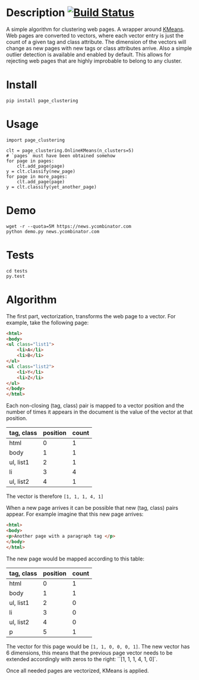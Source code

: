 # Description [![Build Status](https://travis-ci.org/scrapinghub/page_clustering.svg?branch=master)](https://travis-ci.org/scrapinghub/page_clustering)
A simple algorithm for clustering web pages.
A wrapper around [KMeans](http://scikit-learn.org/stable/modules/generated/sklearn.cluster.MiniBatchKMeans.html#sklearn.cluster.MiniBatchKMeans).
Web pages are converted to vectors, where each vector entry is just the count of a given tag and class attribute.
The dimension of the vectors will change as new pages with new tags or class attributes arrive.
Also a simple outlier detection is available and enabled by default. This allows for rejecting web pages
that are highly improbable to belong to any cluster.

# Install
    pip install page_clustering

# Usage
    import page_clustering

    clt = page_clustering.OnlineKMeans(n_clusters=5)
    # `pages` must have been obtained somehow
	for page in pages:
	    clt.add_page(page)
	y = clt.classify(new_page)
	for page in more_pages:
	    clt.add_page(page)
	y = clt.classify(yet_another_page)

# Demo
    wget -r --quota=5M https://news.ycombinator.com
    python demo.py news.ycombinator.com

# Tests
    cd tests
    py.test

# Algorithm

The first part, vectorization, transforms the web page to a vector. For example,
take the following page:

```html
<html>
<body>
<ul class="list1">
    <li>A</li>
	<li>B</li>
</ul>
<ul class="list2">
    <li>Y</li>
	<li>Z</li>
</ul>
</body>
</html>
```

Each non-closing (tag, class) pair is mapped to a vector position and the number
of times it appears in the document is the value of the vector at that position.

| tag, class | position | count |
|------------|----------|-------|
| html       | 0        | 1     |
| body       | 1        | 1     |
| ul, list1  | 2        | 1     |
| li         | 3        | 4     |
| ul, list2  | 4        | 1     |

The vector is therefore `[1, 1, 1, 4, 1]`

When a new page arrives it can be possible that new (tag, class) pairs appear.
For example imagine that this new page arrives:

```html
<html>
<body>
<p>Another page with a paragraph tag </p>
</body>
</html>
```

The new page would be mapped according to this table:

| tag, class | position | count |
|------------|----------|-------|
| html       | 0        | 1     |
| body       | 1        | 1     |
| ul, list1  | 2        | 0     |
| li         | 3        | 0     |
| ul, list2  | 4        | 0     |
| p          | 5        | 1     |

The vector for this page would be `[1, 1, 0, 0, 0, 1]`.
The new vector has 6 dimensions, this means that the previous page vector needs
to be extended accordingly with zeros to the right: ``[1, 1, 1, 4, 1, 0]`.

Once all needed pages are vectorized, KMeans is applied.

